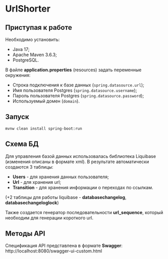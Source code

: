 # UrlShorter

## Приступая к работе
Необходимо установить:
* Java 17;
* Apache Maven 3.6.3;
* PostgreSQL.

В файле **application.properties** (resources) задать переменные окружения:
* Строка подключения к базе данных (`spring.datasource.url`);
* Имя пользователя Postgres (`spring.datasource.username`);
* Пароль пользователя Postgres (`spring.datasource.password`);
* Используемый домен (`domain`).

## Запуск
`mvnw clean install spring-boot:run`

## Схема БД
Для управления базой данных использовалась библиотека Liquibase
(изменения описаны в формате xml). В результате автоматически создаются 3 таблицы:
* **Users** - для хранения данных пользователя;
* **Url** - для хранения url;
* **Transition** - для хранения информации о переходах по ссылкам.

(+2 таблицы для работы liquibase - **databasechangelog**, **databasechangeloglock**)

Также создается генератор последовательности **url_sequence**, который необходим для 
генерации короткого url.

## Методы API
Спецификация API представлена в формате **Swagger**: http://localhost:8080/swagger-ui-custom.html